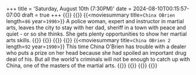+++
title = 'Saturday, August 10th (7:30PM)'
date = 2024-08-10T00:15:57-07:00
draft = true
+++
{{<movienight>}}
{{<movie>}}
{{<moviesummary title=`China OBrien` length=`86` year=`1990`>}}
A police woman, expert and instructor in martial arts, leaves the city to stay with her dad, sheriff in a town with peace and quiet - or so she thinks. She gets plenty opportunities to show her martial arts skills.
{{</moviesummary>}}
{{<movietrailer lmtcLf-06PE>}}
{{</movie>}}
{{<movie>}}
{{<moviesummary title=`China OBrien 2` length=`92` year=`1990`>}}
This time China O'Brien has trouble with a dealer who puts a prize on her head because she had spoiled an important drug deal of his. But all the world's criminals will not be enough to catch up with China, one of the masters of the martial arts.
{{</moviesummary>}}
{{<movietrailer F0LvshuhuE0>}}
{{</movie>}}
{{</movienight>}}
